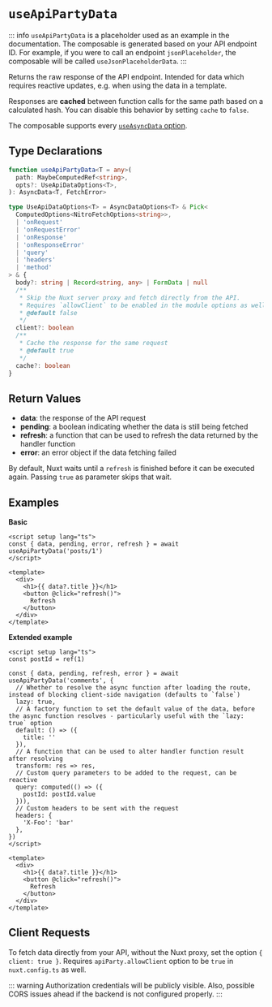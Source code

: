 # `useApiPartyData`

::: info
`useApiPartyData` is a placeholder used as an example in the documentation. The composable is generated based on your API endpoint ID. For example, if you were to call an endpoint `jsonPlaceholder`, the composable will be called `useJsonPlaceholderData`.
:::

Returns the raw response of the API endpoint. Intended for data which requires reactive updates, e.g. when using the data in a template.

Responses are **cached** between function calls for the same path based on a calculated hash. You can disable this behavior by setting `cache` to `false`.

The composable supports every [`useAsyncData` option](https://nuxt.com/docs/api/composables/use-async-data/#params).

## Type Declarations

```ts
function useApiPartyData<T = any>(
  path: MaybeComputedRef<string>,
  opts?: UseApiDataOptions<T>,
): AsyncData<T, FetchError>

type UseApiDataOptions<T> = AsyncDataOptions<T> & Pick<
  ComputedOptions<NitroFetchOptions<string>>,
  | 'onRequest'
  | 'onRequestError'
  | 'onResponse'
  | 'onResponseError'
  | 'query'
  | 'headers'
  | 'method'
> & {
  body?: string | Record<string, any> | FormData | null
  /**
   * Skip the Nuxt server proxy and fetch directly from the API.
   * Requires `allowClient` to be enabled in the module options as well.
   * @default false
   */
  client?: boolean
  /**
   * Cache the response for the same request
   * @default true
   */
  cache?: boolean
}
```

## Return Values

- **data**: the response of the API request
- **pending**: a boolean indicating whether the data is still being fetched
- **refresh**: a function that can be used to refresh the data returned by the handler function
- **error**: an error object if the data fetching failed

By default, Nuxt waits until a `refresh` is finished before it can be executed again. Passing `true` as parameter skips that wait.

## Examples

**Basic**

```vue
<script setup lang="ts">
const { data, pending, error, refresh } = await useApiPartyData('posts/1')
</script>

<template>
  <div>
    <h1>{{ data?.title }}</h1>
    <button @click="refresh()">
      Refresh
    </button>
  </div>
</template>
```

**Extended example**

```vue
<script setup lang="ts">
const postId = ref(1)

const { data, pending, refresh, error } = await useApiPartyData('comments', {
  // Whether to resolve the async function after loading the route, instead of blocking client-side navigation (defaults to `false`)
  lazy: true,
  // A factory function to set the default value of the data, before the async function resolves - particularly useful with the `lazy: true` option
  default: () => ({
    title: ''
  }),
  // A function that can be used to alter handler function result after resolving
  transform: res => res,
  // Custom query parameters to be added to the request, can be reactive
  query: computed(() => ({
    postId: postId.value
  })),
  // Custom headers to be sent with the request
  headers: {
    'X-Foo': 'bar'
  },
})
</script>

<template>
  <div>
    <h1>{{ data?.title }}</h1>
    <button @click="refresh()">
      Refresh
    </button>
  </div>
</template>
```

## Client Requests

To fetch data directly from your API, without the Nuxt proxy, set the option `{ client: true }`. Requires `apiParty.allowClient` option to be `true` in `nuxt.config.ts` as well.

::: warning
Authorization credentials will be publicly visible. Also, possible CORS issues ahead if the backend is not configured properly.
:::
